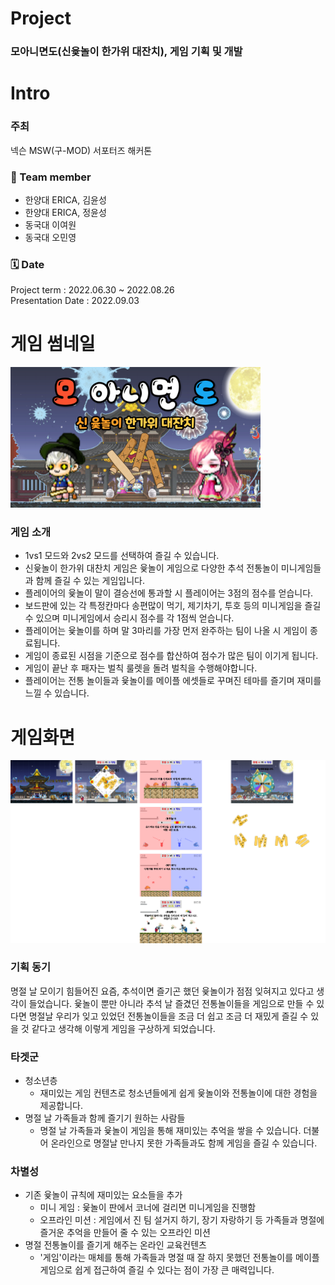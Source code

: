 # Project
### 모아니면도(신윷놀이 한가위 대잔치), 게임 기획 및 개발

# Intro 
### 주최
넥슨 MSW(구-MOD) 서포터즈 해커톤

### 👥 Team member 
  * 한양대 ERICA, 김윤성
  * 한양대 ERICA, 정윤성
  * 동국대        이여원
  * 동국대        오민영

### 🗓️ Date 
Project term : 2022.06.30 ~ 2022.08.26 </br>
Presentation Date : 2022.09.03 </br>

# 게임 썸네일

<img src="./image/모아니면도-썸네일-001.png" width="400px">

### 게임 소개
- 1vs1 모드와 2vs2 모드를 선택하여 즐길 수 있습니다.
- 신윷놀이 한가위 대찬치 게임은 윷놀이 게임으로 다양한 추석 전통놀이 미니게임들과 함께 즐길 수 있는 게임입니다.
- 플레이어의 윷놀이 말이 결승선에 통과할 시 플레이어는 3점의 점수를 얻습니다.
- 보드판에 있는 각 특정칸마다 송편많이 먹기, 제기차기, 투호 등의 미니게임을 즐길 수 있으며 미니게임에서 승리시 점수를 각 1점씩 얻습니다.
- 플레이어는 윷놀이를 하며 말 3마리를 가장 먼저 완주하는 팀이 나올 시 게임이 종료됩니다.
- 게임이 종료된 시점을 기준으로 점수를 합산하여 점수가 많은 팀이 이기게 됩니다.
- 게임이 끝난 후 패자는 벌칙 룰렛을 돌려 벌칙을 수행해야합니다.
- 플레이어는 전통 놀이들과 윷놀이를 메이플 에셋들로 꾸며진 테마를 즐기며 재미를 느낄 수 있습니다.

# 게임화면

<img src="./image/Group 1.png">

### 기획 동기
명절 날 모이기 힘들어진 요즘, 추석이면 즐기곤 했던 윷놀이가 점점 잊혀지고 있다고 생각이 들었습니다. 윷놀이 뿐만 아니라 추석 날 즐겼던 전통놀이들을 게임으로 만들 수 있다면 명절날 우리가 잊고 있었던 전통놀이들을 조금 더 쉽고 조금 더 재밌게 즐길 수 있을 것 같다고 생각해 이렇게 게임을 구상하게 되었습니다. 

### 타겟군
- 청소년층
  - 재미있는 게임 컨텐츠로 청소년들에게 쉽게 윷놀이와 전통놀이에 대한 경험을 제공합니다.
- 명절 날 가족들과 함께 즐기기 원하는 사람들
  - 명절 날 가족들과 윷놀이 게임을 통해 재미있는 추억을 쌓을 수 있습니다. 더불어 온라인으로 명절날 만나지 못한 가족들과도 함께 게임을 즐길 수 있습니다.

### 차별성
- 기존 윷놀이 규칙에 재미있는 요소들을 추가
  - 미니 게임 : 윷놀이 판에서 코너에 걸리면 미니게임을 진행함
  - 오프라인 미션 : 게임에서 진 팀 설거지 하기, 장기 자랑하기 등 가족들과 명절에 즐거운 추억을 만들어 줄 수 있는 오프라인 미션
- 명절 전통놀이를 즐기게 해주는 온라인 교육컨텐츠
  - '게임'이라는 매체를 통해 가족들과 명절 때 잘 하지 못했던 전통놀이를 메이플 게임으로 쉽게 접근하여 즐길 수 있다는 점이 가장 큰 매력입니다.
